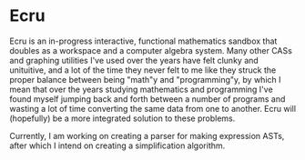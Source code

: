 # Ecru
Ecru is an in-progress interactive, functional mathematics sandbox that doubles as a workspace and a computer algebra system. Many other CASs and graphing utilities I've used over the years have felt clunky and unituitive, and a lot of the time they never felt to me like they struck the proper balance between being "math"y and "programming"y, by which I mean that over the years studying mathematics and programming I've found myself jumping back and forth between a number of programs and wasting a lot of time converting the same data from one to another. Ecru will (hopefully) be a more integrated solution to these problems.

Currently, I am working on creating a parser for making expression ASTs, after which I intend on creating a simplification algorithm.
